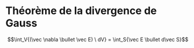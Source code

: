 # Théorème de la divergence de Gauss

$$\int_V{(\vec \nabla \bullet \vec E) \ dV} = \int_S{\vec E \bullet d\vec S}$$